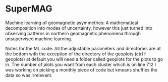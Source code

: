 # SuperMAG

Machine learning of geomagnetic asymmetries: A mathematical decomposition into modes of uncertainty, however this just turned into observing patterns in northern geomagnetic phenomena through unsupervised machine learning. 

Notes for the ML code: All the adjustable parameters and directories are at the bottom with the exception of the directory of the geoplots (ctrl f geoplots) at default you will need a folder called geoplots for the plots to go in. The number of plots you want from each cluster which is on line 712 I was working on picking a monthly piece of code but kmeans shuffles the data so was irrelevant. 

